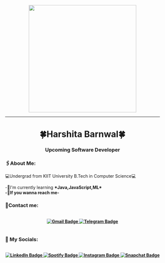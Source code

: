 <div id="headeer" align="center">
  <img src="https://user-images.githubusercontent.com/59734313/157189039-c09b3e38-9f42-42c0-ab54-14f1574190a7.gif" width="350" height="350"/>
  <hr>
</div>
<h1 align="center">🍀Harshita Barnwal🍀</h1>
<h3 align="center"><b>Upcoming Software Developer</b></h3>
  <h3 align="left">🖇About Me:</h3>
  <p>💻Undergrad from KIIT University B.Tech in Computer Science💻</p>
-🌼I'm currently learning <b>*Java,JavaScript,ML*<b>
  <br>
-📠If you wanna reach me-
<h3 align="left">📌Contact me:</h3>
<br>
<div id="badges" align="center">
<a href="https://mail.google.com/mail/?view=cm&fs=1&to=21052665@kiit.ac.in&su=SUBJECT&body=BODY" target="_blank">
<img src="https://img.shields.io/badge/Gmail-D14836?style=for-the-badge&logo=gmail&logoColor=white" alt="Gmail Badge"/>
</a>
<a href="https://t.me/Harshyz009"> 
    <img src="https://img.shields.io/badge/Telegram-%23000000.svg?&style=for-the-badge&logo=Telegram&logoColor=white"alt="Telegram Badge" /> 
  </a> 
<!--    <a href="https://wa.link/y7e6yz" target="_blank"> 
    <img src="https://img.shields.io/badge/Whatsapp-25D366?style=for-the-badge&logo=Whatsapp&logoColor=white" alt="WhatsApp Badge"/> 
</a> -->
  
  </div>
   <br>
  
  <h3 align="left">📌 My Socials:</h3>
 <br>
  <div id="badges" align="center"> 
  
  <a href="https://www.linkedin.com/in/harshita-barnwal-17a732234" target="_blank"> 
  <img src="https://img.shields.io/badge/LinkedIn-0A66C2?style=for-the-badge&logo=linkedin&logoColor=white" alt="LinkedIn Badge"/> 
  </a> 
<!--   <a href="https://www.facebook.com/ekansh.jaiswal.796" target="_blank"> 
  <img src="https://img.shields.io/badge/Facebook-3b5998?style=for-the-badge&logo=facebook&logoColor=white" alt="Facebook Badge"/> 
  </a>  -->
<a href="https://open.spotify.com/user/3162o3m2gbzmrc2aa3zprrc6fpny" target="_blank">
    <img src ="https://img.shields.io/badge/Spotify-1DB954?style=for-the-badge&logo=spotify&logoColor=white"
    alt="Spotify Badge" />
  </a>
<a href="https://www.instagram.com/harshitabarnwal009/" target="_blank"> 
<img src="https://img.shields.io/badge/instagram-%23E4405F.svg?&style=for-the-badge&logo=instagram&logoColor=white" alt="Instagram Badge"/> 
</a>
<!--  <a href="https://twitter.com/_TheColdSmoker_" target="_blank"> 
  <img src="https://img.shields.io/badge/Twitter-1DA1F2?style=for-the-badge&logo=Twitter&logoColor=white" alt="Twitter Badge"/> 
  </a>  -->

  <a href="https://t.snapchat.com/Av5lUfEK" target="_blank"> 
  <img src="https://img.shields.io/badge/Snapchat-FFFC00?style=for-the-badge&logo=Snapchat&logoColor=black" alt="Snapchat Badge"/> 
  </a> 
  </div>
   <br>

           
